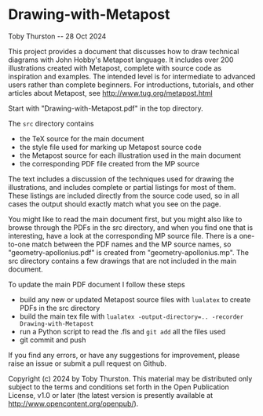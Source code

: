 # Drawing-with-Metapost

Toby Thurston -- 28 Oct 2024

This project provides a document that discusses how to draw technical diagrams
with John Hobby's Metapost language. It includes over 200 illustrations
created with Metapost, complete with source code as inspiration and examples.
The intended level is for intermediate to advanced users rather than complete
beginners.  For introductions, tutorials, and other articles about Metapost,
see http://www.tug.org/metapost.html

Start with "Drawing-with-Metapost.pdf" in the top directory.

The `src` directory contains 
- the TeX source for the main document
- the style file used for marking up Metapost source code
- the Metapost source for each illustration used in the main document
- the corresponding PDF file created from the MP source

The text includes a discussion of the techniques used for drawing the illustrations, 
and includes complete or partial listings for most of them.  These listings are
included directly from the source code used, so in all cases the output should exactly
match what you see on the page.

You might like to read the main document first, but you might also like to
browse through the PDFs in the src directory, and when you find one that is
interesting, have a look at the corresponding MP source file.  There is a
one-to-one match between the PDF names and the MP source names, so
"geometry-apollonius.pdf" is created from "geometry-apollonius.mp".  The src
directory contains a few drawings that are not included in the main document.

To update the main PDF document I follow these steps

- build any new or updated Metapost source files with `lualatex` to create PDFs in the src directory
- build the main tex file with `lualatex -output-directory=.. -recorder Drawing-with-Metapost`
- run a Python script to read the .fls and `git add` all the files used
- git commit and push

If you find any errors, or have any suggestions for improvement, please raise an issue
or submit a pull request on Github.

Copyright (c) 2024 by Toby Thurston. This material may be distributed only
subject to the terms and conditions set forth in the Open Publication License,
v1.0 or later (the latest version is presently available at
http://www.opencontent.org/openpub/).
